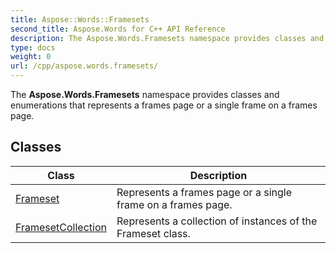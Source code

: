 ```yaml
---
title: Aspose::Words::Framesets
second_title: Aspose.Words for C++ API Reference
description: The Aspose.Words.Framesets namespace provides classes and enumerations that represents a frames page or a single frame on a frames page. 
type: docs
weight: 0
url: /cpp/aspose.words.framesets/
---
```


The **Aspose.Words.Framesets** namespace provides classes and enumerations that represents a frames page or a single frame on a frames page. 

## Classes

| Class | Description |
| --- | --- |
| [Frameset](./frameset/) | Represents a frames page or a single frame on a frames page.  |
| [FramesetCollection](./framesetcollection/) | Represents a collection of instances of the Frameset class.  |
